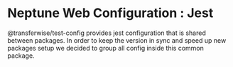 # Neptune Web Configuration : Jest

@transferwise/test-config provides jest configuration that is shared between packages.
In order to keep the version in sync and speed up new packages setup we decided to group all config inside this common package.

